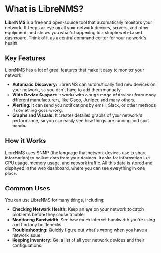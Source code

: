 # What is LibreNMS?

**LibreNMS** is a free and open-source tool that automatically monitors your network. It keeps an eye on all your network devices, servers, and other equipment, and shows you what's happening in a simple web-based dashboard. Think of it as a central command center for your network's health.

## Key Features

LibreNMS has a lot of great features that make it easy to monitor your network:

*   **Automatic Discovery:** LibreNMS can automatically find new devices on your network, so you don't have to add them manually.
*   **Wide Device Support:** It works with a huge range of devices from many different manufacturers, like Cisco, Juniper, and many others.
*   **Alerting:** It can send you notifications by email, Slack, or other methods if something goes wrong.
*   **Graphs and Visuals:** It creates detailed graphs of your network's performance, so you can easily see how things are running and spot trends.

## How it Works

LibreNMS uses SNMP (the language that network devices use to share information) to collect data from your devices. It asks for information like CPU usage, memory usage, and network traffic. All this data is stored and displayed in the web dashboard, where you can see everything in one place.

## Common Uses

You can use LibreNMS for many things, including:

*   **Checking Network Health:** Keep an eye on your network to catch problems before they cause trouble.
*   **Monitoring Bandwidth:** See how much internet bandwidth you're using and find any bottlenecks.
*   **Troubleshooting:** Quickly figure out what's wrong when you have a network issue.
*   **Keeping Inventory:** Get a list of all your network devices and their configurations.